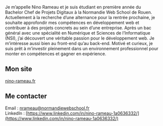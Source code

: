 Je m’appelle Nino Rameau et je suis étudiant en première année du Bachelor Chef de Projets Digitaux à la Normandie Web School de Rouen.
Actuellement à la recherche d’une alternance pour la rentrée prochaine, je souhaite approfondir mes compétences en développement web et contribuer à des projets concrets au sein d’une entreprise.
Après un bac général avec une spécialité en Numérique et Sciences de l’Informatique (NSI), j’ai découvert une véritable passion pour le développement web. Je m’intéresse aussi bien au front-end qu’au back-end.
Motivé et curieux, je suis prêt à m’investir pleinement dans un environnement professionnel pour monter en compétences et gagner en expérience.


## Mon site  
[nino-rameau.fr](https://nino-rameau.fr)  


## Me contacter  
Email : [nrameau@normandiewebschool.fr](mailto:nrameau@normandiewebschool.fr)  
LinkedIn : [https://www.linkedin.com/in/nino-rameau-1a0636332/](https://www.linkedin.com/in/nino-rameau-1a0636332/)  
